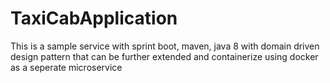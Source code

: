# TaxiCabApplication

This is a sample service with sprint boot, maven, java 8 with domain driven design pattern that can be further extended and containerize using docker as a seperate microservice
